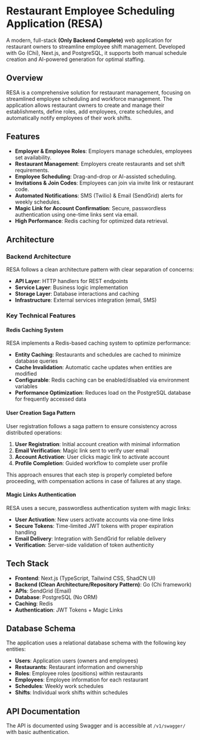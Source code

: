 # Restaurant Employee Scheduling Application (RESA)

A modern, full-stack **(Only Backend Complete)** web application for restaurant owners to streamline employee shift management. Developed with Go (Chi), Next.js, and PostgreSQL, it supports both manual schedule creation and AI-powered generation for optimal staffing.

## Overview

RESA is a comprehensive solution for restaurant management, focusing on streamlined employee scheduling and workforce management. The application allows restaurant owners to create and manage their establishments, define roles, add employees, create schedules, and automatically notify employees of their work shifts.

## Features

- **Employer & Employee Roles**: Employers manage schedules, employees set availability.
- **Restaurant Management**: Employers create restaurants and set shift requirements.
- **Employee Scheduling**: Drag-and-drop or AI-assisted scheduling.
- **Invitations & Join Codes**: Employees can join via invite link or restaurant code.
- **Automated Notifications**: SMS (Twilio) & Email (SendGrid) alerts for weekly schedules.
- **Magic Link for Account Confirmation**: Secure, passwordless authentication using one-time links sent via email.
- **High Performance**: Redis caching for optimized data retrieval.

## Architecture

### Backend Architecture

RESA follows a clean architecture pattern with clear separation of concerns:

- **API Layer**: HTTP handlers for REST endpoints
- **Service Layer**: Business logic implementation
- **Storage Layer**: Database interactions and caching
- **Infrastructure**: External services integration (email, SMS)

### Key Technical Features

#### Redis Caching System

RESA implements a Redis-based caching system to optimize performance:

- **Entity Caching**: Restaurants and schedules are cached to minimize database queries
- **Cache Invalidation**: Automatic cache updates when entities are modified
- **Configurable**: Redis caching can be enabled/disabled via environment variables
- **Performance Optimization**: Reduces load on the PostgreSQL database for frequently accessed data

#### User Creation Saga Pattern

User registration follows a saga pattern to ensure consistency across distributed operations:

1. **User Registration**: Initial account creation with minimal information
2. **Email Verification**: Magic link sent to verify user email
3. **Account Activation**: User clicks magic link to activate account
4. **Profile Completion**: Guided workflow to complete user profile

This approach ensures that each step is properly completed before proceeding, with compensation actions in case of failures at any stage.

#### Magic Links Authentication

RESA uses a secure, passwordless authentication system with magic links:

- **User Activation**: New users activate accounts via one-time links
- **Secure Tokens**: Time-limited JWT tokens with proper expiration handling
- **Email Delivery**: Integration with SendGrid for reliable delivery
- **Verification**: Server-side validation of token authenticity

## Tech Stack

- **Frontend**: Next.js (TypeScript, Tailwind CSS, ShadCN UI)
- **Backend (Clean Architecture/Repository Pattern)**: Go (Chi framework)
- **APIs**: SendGrid (Email)
- **Database**: PostgreSQL (No ORM)
- **Caching**: Redis
- **Authentication**: JWT Tokens + Magic Links

## Database Schema

The application uses a relational database schema with the following key entities:

- **Users**: Application users (owners and employees)
- **Restaurants**: Restaurant information and ownership
- **Roles**: Employee roles (positions) within restaurants
- **Employees**: Employee information for each restaurant
- **Schedules**: Weekly work schedules
- **Shifts**: Individual work shifts within schedules

## API Documentation

The API is documented using Swagger and is accessible at `/v1/swagger/` with basic authentication.
